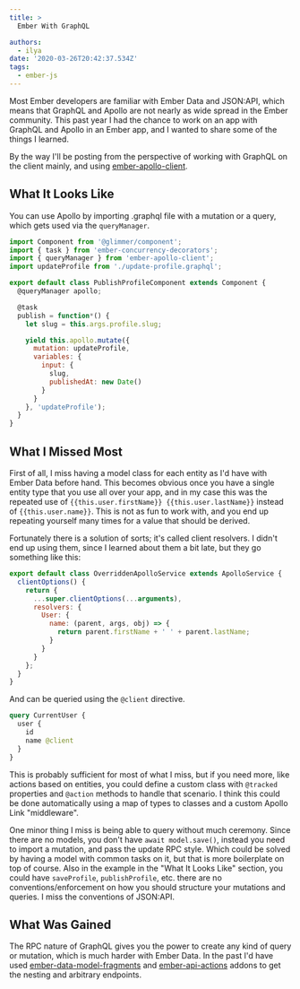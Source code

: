 ```yaml
---
title: >
  Ember With GraphQL

authors:
  - ilya
date: '2020-03-26T20:42:37.534Z'
tags: 
  - ember-js
---
```

Most Ember developers are familiar with Ember Data and JSON:API, which means that GraphQL and Apollo are not nearly as wide spread in the Ember community. This past year I had the chance to work on an app with GraphQL and Apollo in an Ember app, and I wanted to share some of the things I learned.

By the way I'll be posting from the perspective of working with GraphQL on the client mainly, and using [ember-apollo-client](https://github.com/ember-graphql/ember-apollo-client).

## What It Looks Like

You can use Apollo by importing .graphql file with a mutation or a query, which gets used via the `queryManager`.

```js
import Component from '@glimmer/component';
import { task } from 'ember-concurrency-decorators';
import { queryManager } from 'ember-apollo-client';
import updateProfile from './update-profile.graphql';

export default class PublishProfileComponent extends Component {
  @queryManager apollo;

  @task
  publish = function*() {
    let slug = this.args.profile.slug;

    yield this.apollo.mutate({
      mutation: updateProfile,
      variables: {
        input: {
          slug,
          publishedAt: new Date()
        }
      }
    }, 'updateProfile');
  }
}
```

## What I Missed Most

First of all, I miss having a model class for each entity as I'd have with Ember Data before hand. This becomes obvious once you have a single entity type that you use all over your app, and in my case this was the repeated use of `{{this.user.firstName}} {{this.user.lastName}}` instead of `{{this.user.name}}`. This is not as fun to work with, and you end up repeating yourself many times for a value that should be derived.

Fortunately there is a solution of sorts; it's called client resolvers. I didn't end up using them, since I learned about them a bit late, but they go something like this:

```js
export default class OverriddenApolloService extends ApolloService {
  clientOptions() {
    return {
      ...super.clientOptions(...arguments),
      resolvers: {
        User: {
          name: (parent, args, obj) => {
            return parent.firstName + ' ' + parent.lastName;
          }
        }
      }
    };
  }
}
```

And can be queried using the `@client` directive.

```graphql
query CurrentUser {
  user {
    id
    name @client
  }
}
```

This is probably sufficient for most of what I miss, but if you need more, like actions based on entities, you could define a custom class with `@tracked` properties and `@action` methods to handle that scenario. I think this could be done automatically using a map of types to classes and a custom Apollo Link "middleware".

One minor thing I miss is being able to query without much ceremony. Since there are no models, you don't have `await model.save()`, instead you need to import a mutation, and pass the update RPC style.
Which could be solved by having a model with common tasks on it, but that is more boilerplate on top of course. Also in the example in the "What It Looks Like" section, you could have `saveProfile`, `publishProfile`, etc. there are no conventions/enforcement on how you should structure your mutations and queries. I miss the conventions of JSON:API.
    
## What Was Gained

The RPC nature of GraphQL gives you the power to create any kind of query or mutation, which is much harder with Ember Data. In the past I'd have used [ember-data-model-fragments](https://github.com/lytics/ember-data-model-fragments) and [ember-api-actions](https://github.com/mike-north/ember-api-actions) addons to get the nesting and arbitrary endpoints.
    
    
    
    
    